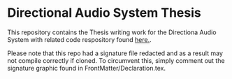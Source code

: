 # Directional Audio System Thesis
This repository contains the Thesis writing work for the Directiona Audio System with related code respository found [here.](https://github.com/SnoWHandS/Directional_Audio_System "Directiona Audio System code repo").

Please note that this repo had a signature file redacted and as a result may not compile correctly if cloned. To circumvent this, simply comment out the signature graphic found in FrontMatter/Declaration.tex.